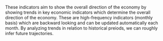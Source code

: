 These indicators aim to show the overall direction of the economy by showing trends in key economic indicators which determine the overall direction of the economy. These are high-frequency indicators (monthly basis) which are backward looking and can be updated automatically each month. By analyzing trends in relation to historical preiods, we can roughly infer future trajectories.
